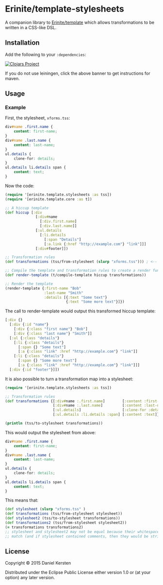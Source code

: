 # Erinite/template-stylesheets

A companion library to [Erinite/template](https://github.com/Erinite/template)
which allows transformations to be written in a CSS-like DSL.

## Installation

Add the following to your `:dependencies`:

[![Clojars Project](http://clojars.org/erinite/template-stylesheet/latest-version.svg)](http://clojars.org/erinite/template)

If you do not use leiningen, click the above banner to get instructions for
maven.

## Usage

### Example

First, the stylesheet, `xforms.tss`:

```css
div#name .first.name {
    content: first-name;
}
div#name .last.name {
    content: last-name;
}
ul.details {
    clone-for: details;
}
ul.details li.details span {
    content: text;
}
```

Now the code:

```clj
(require '[erinite.template.stylesheets :as tss])
(require '[erinite.template.core :as t])

;; A hiccup template
(def hiccup [:div
              [:div#name
                [:div.first.name] 
                [:div.last.name]]
              [:ul.details
                [:li.details
                  [:span "Details"]
                  [:a.link {:href "http://example.com"} "link"]]]
              [:div#footer]])

;; Transformation rules
(def transformations (tss/from-stylesheet (slurp "xforms.tss"))) ; <-- Stylesheet used here!

;; Compile the template and transformation rules to create a render function
(def render-template (t/compile-template hiccup transformations))

;; Render the template
(render-template {:first-name "Bob"
                  :last-name "Smith"
                  :details [{:text "Some text"}
                            {:text "Some more text"}]})

```

The call to render-template would output this transformed hiccup template:

```clj
[:div {}
  [:div {:id "name"}
    [:div {:class "first name"} "Bob"]
    [:div {:class "last name"} "Smith"]]
  [:ul {:class "details"}
    [:li {:class "details"}
      [:span {} "Some text"]
      [:a {:class "link" :href "http://example.com"} "link"]] 
    [:li {:class "details"}
      [:span {} "Some more text"]
      [:a {:class "link" :href "http://example.com"} "link"]]]
  [:div {:id "footer"}]])
```

It is also possible to turn a transformation map into a stylesheet:

```clj
(require '[erinite.template.stylesheets :as tss])

;; Transformation rules
(def transformations {[:div#name :.first.name]        [:content :first-name]
                      [:div#name :.last.name]         [:content :last-name]
                      [:ul.details]                   [:clone-for :details]
                      [:ul.details :li.details :span] [:content :text]})

(println (tss/to-stylesheet transformations))
```

This would output the stylesheet from above:

```css
div#name .first.name {
    content: first-name;
}
div#name .last.name {
    content: last-name;
}
ul.details {
    clone-for: details;
}
ul.details li.details span {
    content: text;
}
```

This means that:
```clj
(def stylesheet (slurp "xforms.tss" )
(def transformations (tss/from-stylesheet stylesheet))
(def stylesheet2 (tss/to-stylesheet transformations))
(def transformations2 (tss/from-stylesheet stylesheet2))
(= transformations transformations2)
;; stylesheet and stylesheet2 may not be equal because their whitespace may not
;; match (and if stylesheet contained comments, then they would be stripped)
```


## License

Copyright © 2015 Daniel Kersten

Distributed under the Eclipse Public License either version 1.0 or (at
your option) any later version.
